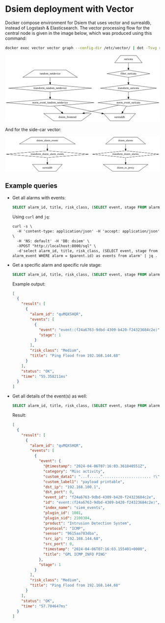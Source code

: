 # Dsiem deployment with Vector

Docker compose environment for Dsiem that uses vector and surrealdb, instead of Logstash & Elasticsearch. The vector processing flow for the central node is given in the image below, which was produced using this command:

```sh
docker exec vector vector graph --config-dir /etc/vector/ | dot -Tsvg > graph-central.svg
```
![central vector](./graph-central.svg)

And for the side-car vector:

![side-car vector](./graph-sidecar.svg)


## Example queries

- Get all alarms with events:
  
  ```sql
  SELECT alarm_id, title, risk_class, (SELECT event, stage FROM alarm_event WHERE alarm = $parent.id) AS events FROM alarm
  ```
  Using `curl` and `jq`:

  ```shell
  curl -s \
    -H 'content-type: application/json' -H 'accept: application/json' \
    -H 'NS: default' -H 'DB: dsiem' \
    -XPOST "http://localhost:8000/sql" \
    -d'select alarm_id, title, risk_class, (SELECT event, stage from alarm_event WHERE alarm = $parent.id) as events from alarm' | jq .
  ```
- Get a specific alarm and specific rule stage:
  ```sql
  SELECT alarm_id, title, risk_class, (SELECT event, stage FROM alarm_event WHERE alarm = $parent.id and stage = 1) AS events FROM alarm where alarm_id="quMQXSHQR"
  ```
  Example output:
  ```json
  [
    {
      "result": [
        {
          "alarm_id": "quMQXSHQR",
          "events": [
            {
              "event": "event:⟨f24a6763-9dbd-4309-b420-f24323684c2e⟩",
              "stage": 1
            }
          ],
          "risk_class": "Medium",
          "title": "Ping Flood from 192.168.144.68"
        }
      ],
      "status": "OK",
      "time": "55.358211ms"
    }
  ]
  ```
- Get all details of the event(s) as well:

  ```sql
  SELECT alarm_id, title, risk_class, (SELECT event, stage FROM alarm_event WHERE alarm = $parent.id and stage = 1) AS events FROM alarm where alarm_id="quMQXSHQR" fetch events.event
  ```
  Result:
  ```json
  [
    {
      "result": [
        {
          "alarm_id": "quMQXSHQR",
          "events": [
            {
              "event": {
                "@timestamp": "2024-04-06T07:16:03.361840551Z",
                "category": "Misc activity",
                "custom_data1": "...f.....^...................... !\"#$%&'()*+,-./01234567",
                "custom_label1": "payload printable",
                "dst_ip": "192.168.100.1",
                "dst_port": 0,
                "event_id": "f24a6763-9dbd-4309-b420-f24323684c2e",
                "id": "event:⟨f24a6763-9dbd-4309-b420-f24323684c2e⟩",
                "index_name": "siem_events",
                "plugin_id": 1001,
                "plugin_sid": 2100384,
                "product": "Intrusion Detection System",
                "protocol": "ICMP",
                "sensor": "9615aa703dba",
                "src_ip": "192.168.144.68",
                "src_port": 0,
                "timestamp": "2024-04-06T07:16:03.155401+0000",
                "title": "GPL ICMP_INFO PING"
              },
              "stage": 1
            }
          ],
          "risk_class": "Medium",
          "title": "Ping Flood from 192.168.144.68"
        }
      ],
      "status": "OK",
      "time": "57.704647ms"
    }
  ]
  ```
